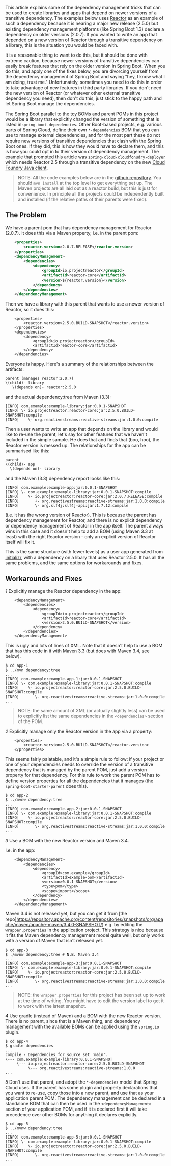 This article explains some of the dependency management tricks that
can be used to create libraries and apps that depend on newer versions
of a transitive dependency. The examples below uses
[Reactor](https://projectreactor.io) as an example of such a
dependency because it is nearing a major new release (2.5.0) but
existing dependency management platforms (like Spring Boot 1.3)
declare a dependency on older versions (2.0.7). If you wanted to write
an app that depended on a new version of Reactor through a transitive
dependency on a library, this is the situation you would be faced
with.

It is a reasonable thing to want to do this, but it should be done
with extreme caution, because newer versions of transitive
dependencies can easily break features that rely on the older version
in Spring Boot. When you do this, and apply one of the fixes below,
you are divorcing yourself from the dependency management of Spring
Boot and saying "hey, I know what I am doing, trust me."
Unfortunately, sometimes you need to do this in order to take
advantage of new features in third party libraries. If you don't need
the new version of Reactor (or whatever other external transitive
dependency you need), then don't do this, just stick to the happy path
and let Spring Boot manage the dependencies.

The Spring Boot parallel to the toy BOMs and parent POMs in this
project would be a library that explicitly changed the version of
something that is listed in`spring-boot-dependencies`. Other
Boot-based projects, e.g. various parts of Spring Cloud, define their
own `*-dependencies` BOM that you can use to manage external
dependencies, and for the most part these do not require new versions
of transitive dependencies that clash with the Spring Boot ones. If
they did, this is how they would have to declare them, and this is how
you could opt in to their version of dependency management. The
example that prompted this article was
[`spring-cloud-cloudfonudry-deployer`](https://github.com/spring-cloud/spring-cloud-cloudfoundry-deployer)
which needs Reactor 2.5 through a transitive dependency on the new
[Cloud Foundry Java client](https://github.com/cloudfoundry/cf-java-client).

> NOTE: All the code examples below are in the
> [github repository](https:github.com/dsyer/dependency-hell). You
> should `mvn install` at the top level to get everything set up. The
> Maven projects are all laid out as a reactor build, but this is just
> for convenience. In principle all the projects could be
> independently built and installed (if the relative paths of their
> parents were fixed).

## The Problem

We have a parent pom that has dependency management for Reactor
(2.0.7). It does this via a Maven property, i.e. in the parent pom:

```xml
	<properties>
		<reactor.version>2.0.7.RELEASE</reactor.version>
	</properties>
	<dependencyManagement>
		<dependencies>
			<dependency>
				<groupId>io.projectreactor</groupId>
				<artifactId>reactor-core</artifactId>
				<version>${reactor.version}</version>
			</dependency>
		</dependencies>
	</dependencyManagement>
```

Then we have a library with this parent that wants to use a newer
version of Reactor, so it does this:

```
	<properties>
		<reactor.version>2.5.0.BUILD-SNAPSHOT</reactor.version>
	</properties>
	<dependencies>
		<dependency>
			<groupId>io.projectreactor</groupId>
			<artifactId>reactor-core</artifactId>
		</dependency>
	</dependencies>
```

Everyone is happy. Here's a summary of the relationships between the
artifacts:

```
parent (manages reactor:2.0.7)
\(child)- library
   \(depends on)- reactor:2.5.0
```

and the actual dependency:tree from Maven (3.3):

```
[INFO] com.example:example-library:jar:0.0.1-SNAPSHOT
[INFO] \- io.projectreactor:reactor-core:jar:2.5.0.BUILD-SNAPSHOT:compile
[INFO]    \- org.reactivestreams:reactive-streams:jar:1.0.0:compile
```

Then a user wants to write an app that depends on the library and
would like to re-use the parent, let's say for other features that we
haven't included in the simple sample. He does that and finds that
(boo, hoo), the Reactor version is messed up. The relationships for
the app can be summarised like this:

```
parent
\(child)- app
  \(depends on)- library
```

and the Maven (3.3) dependency report looks like this:

```
[INFO] com.example:example-app:jar:0.0.1-SNAPSHOT
[INFO] \- com.example:example-library:jar:0.0.1-SNAPSHOT:compile
[INFO]    \- io.projectreactor:reactor-core:jar:2.0.7.RELEASE:compile
[INFO]       +- org.reactivestreams:reactive-streams:jar:1.0.0:compile
[INFO]       \- org.slf4j:slf4j-api:jar:1.7.12:compile
```

(i.e. it has the wrong version of Reactor). This is because the parent
has dependency management for Reactor, and there is no explicit
dependency or dependency management of Reactor in the app itself. The
parent always wins in this case and it doesn't help to add a BOM
(using Maven 3.3 at least) with the right Reactor version - only an
explicit version of Reactor itself will fix it.

This is the same structure (with fewer levels) as a user app generated
from [initializr](https://start.spring.io), with a dependency on a
libary that uses Reactor 2.5.0. It has all the same problems, and the
same options for workarounds and fixes.

## Workarounds and Fixes

*1* Explicitly manage the Reactor dependency in the app:

```
	<dependencyManagement>
		<dependencies>
			<dependency>
				<groupId>io.projectreactor</groupId>
				<artifactId>reactor-core</artifactId>
				<version>2.5.0.BUILD-SNAPSHOT</version>
			</dependency>
		</dependencies>
	</dependencyManagement>
```

This is ugly and lots of lines of XML. Note that it doesn't help to
use a BOM that has this code in it with Maven 3.3 (but does with
Maven 3.4, see below).

```
$ cd app-1
$ ../mvn dependency:tree
...
[INFO] com.example:example-app-1:jar:0.0.1-SNAPSHOT
[INFO] \- com.example:example-library:jar:0.0.1-SNAPSHOT:compile
[INFO]    \- io.projectreactor:reactor-core:jar:2.5.0.BUILD-SNAPSHOT:compile
[INFO]       \- org.reactivestreams:reactive-streams:jar:1.0.0:compile
...
```

> NOTE: the same amount of XML (or actually slightly less) can be used
> to explicitly list the same dependencies in the `<dependencies>`
> section of the POM.

*2* Explicitly manage only the Reactor version in the app via a
 property:

```
	<properties>
		<reactor.version>2.5.0.BUILD-SNAPSHOT</reactor.version>
	</properties>
```

This seems fairly palatable, and it's a simple rule to follow: if your
project or one of your dependencies needs to override the version of a
transitive dependency that is managed by the parent POM, just add a
version property for that dependency. For this rule to work the parent
POM has to define version properties for all the dependencies that it
manages (the `spring-boot-starter-parent` does this).

```
$ cd app-2
$ ../mvnw dependency:tree
...
[INFO] com.example:example-app-2:jar:0.0.1-SNAPSHOT
[INFO] \- com.example:example-library:jar:0.0.1-SNAPSHOT:compile
[INFO]    \- io.projectreactor:reactor-core:jar:2.5.0.BUILD-SNAPSHOT:compile
[INFO]       \- org.reactivestreams:reactive-streams:jar:1.0.0:compile
...
```

*3* Use a BOM with the new Reactor version and Maven 3.4.

I.e. in the app:

```
	<dependencyManagement>
		<dependencies>
			<dependency>
				<groupId>com.example</groupId>
				<artifactId>example-bom</artifactId>
				<version>0.0.1-SNAPSHOT</version>
				<type>pom</type>
				<scope>import</scope>
			</dependency>
		</dependencies>
	</dependencyManagement>
```

Maven 3.4 is not released yet, but you can get it from
[the repo]https://repository.apache.org/content/repositories/snapshots/org/apache/maven/apache-maven/3.4.0-SNAPSHOT/)
e.g. by editing the `wrapper.properties` in the application
project. This strategy is nice because it fits the Maven dependency
management model quite well, but only works with a version of Maven
that isn't released yet.

```
$ cd app-3
$ ./mvnw dependency:tree # N.B. Maven 3.4
...
[INFO] com.example:example-app-3:jar:0.0.1-SNAPSHOT
[INFO] \- com.example:example-library:jar:0.0.1-SNAPSHOT:compile
[INFO]    \- io.projectreactor:reactor-core:jar:2.5.0.BUILD-SNAPSHOT:compile
[INFO]       \- org.reactivestreams:reactive-streams:jar:1.0.0:compile
...
```

> NOTE: the `wrapper.properties` for this project has been set up to
> work at the time of writing. You might have to edit the version
> label to get it to work with the latest snapshot.

*4* Use gradle (instead of Maven) and a BOM with the new Reactor
 version. There is no parent, since that is a Maven thing, and
 dependency management with the available BOMs can be applied using
 the `spring.io` plugin.

```
$ cd app-4
$ gradle dependencies
...
compile - Dependencies for source set 'main'.
\--- com.example:example-library:0.0.1-SNAPSHOT
     \--- io.projectreactor:reactor-core:2.5.0.BUILD-SNAPSHOT
          \--- org.reactivestreams:reactive-streams:1.0.0
...
```

*5* Don't use that parent, and adopt the `*-dependencies` model that
 Spring Cloud uses. If the parent has some plugin and property
 declarations that you want to re-use, copy those into a new parent,
 and use that as your application parent POM. The dependency
 management can be declared in a standalone BOM that can then be used
 in the `<dependencyManagement>` section of your application POM, and
 if it is declared first it will take precedence over other BOMs for
 anything it declares explicitly.

```
$ cd app-5
$ ../mvnw dependency:tree
...
[INFO] com.example:example-app-5:jar:0.0.1-SNAPSHOT
[INFO] \- com.example:example-library:jar:0.0.1-SNAPSHOT:compile
[INFO]    \- io.projectreactor:reactor-core:jar:2.5.0.BUILD-SNAPSHOT:compile
[INFO]       \- org.reactivestreams:reactive-streams:jar:1.0.0:compile
...
```
